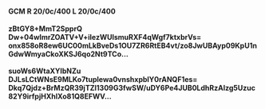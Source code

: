 #### GCM R 20/0c/400 L 20/0c/400
**zBtGY8+MmT2SpprQ**<br/>**Dw+04wImrZOATV+V+ilezWUlsmuRXF4qWgf7ktxbrVs=**<br/>**onx858oR8ew6UC00mLkBveDs1OU7ZR6RtEB4vt/zo8JwUBAyp09KpU1nGdwWmyaCkoXKSJ6qo2Nt9TCo...**<br/><br/>
**suoWs6WtaXYIbNZu**<br/>**DJLsLCtWNsE9MLKo7tuplewa0vnshxpblY0rANQF1es=**<br/>**Dkq7Qjdz+BrMzQR39jTZl1309G3fwSW/uDY6Pe4JUB0LdhRzAlzg5Uzuc82Y9irfpjHXhlXo81Q8EFWV...**